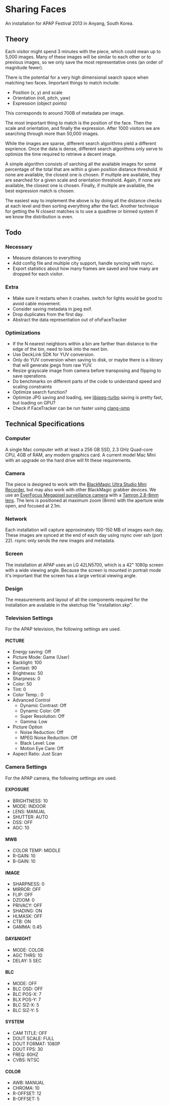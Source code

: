 # Sharing Faces

An installation for APAP Festival 2013 in Anyang, South Korea.

## Theory

Each visitor might spend 3 minutes with the piece, which could mean up to 5,000 images. Many of these images will be similar to each other or to previous images, so we only save the most representative ones (an order of magnitude fewer).

There is the potential for a very high dimensional search space when matching two faces. Important things to match include:

* Position (x, y) and scale
* Orientation (roll, pitch, yaw)
* Expression (object points)

This corresponds to around 700B of metadata per image.

The most important thing to match is the position of the face. Then the scale and orientation, and finally the expression. After 1000 visitors we are searching through more than 50,000 images.

While the images are sparse, different search algorithms yield a different exprience. Once the data is dense, different search algorithms only serve to optimize the time required to retrieve a decent image.

A simple algorithm consists of sarching all the available images for some percentage of the total that are within a given position distance threshold. If none are available, the closest one is chosen. If multiple are available, they are searched for a given scale and orientation threshold. Again, if none are available, the closest one is chosen. Finally, if multiple are available, the best expression match is chosen.

The easiest way to implement the above is by doing all the distance checks at each level and then sorting everything after the fact. Another technique for getting the N closest matches is to use a quadtree or binned system if we know the distribution is even.

## Todo

### Necessary

* Measure distances to everything
* Add config file and multiple city support, handle syncing with rsync.
* Export statistics about how many frames are saved and how many are dropped for each visitor.

### Extra

* Make sure it restarts when it crashes. switch for lights would be good to avoid cable movement.
* Consider saving metadata in jpeg exif.
* Drop duplicates from the first day.
* Abstract the data representation out of ofxFaceTracker

### Optimizations

* If the N nearest neighbors within a bin are farther than distance to the edge of the bin, need to look into the next bin.
* Use DeckLink SDK for YUV conversion.
* Only do YUV conversion when saving to disk, or maybe there is a library that will generate jpegs from raw YUV.
* Resize grayscale image from camera before transposing and flipping to save operations.
* Do benchmarks on different parts of the code to understand speed and scaling constraints
* Optimize search function?
* Optimize JPG saving and loading, see [libjpeg-turbo](http://libjpeg-turbo.virtualgl.org/) saving is pretty fast, but loading on GPU?
* Check if FaceTracker can be run faster using [clang-omp](http://clang-omp.github.io/)

## Technical Specifications

### Computer

A single Mac computer with at least a 256 GB SSD, 2.3 GHz Quad-core CPU, 4GB of RAM, any modern graphics card. A current model Mac Mini with an upgrade on the hard drive will fit these requirements.

### Camera

The piece is designed to work with the [BlackMagic Ultra Studio Mini Recorder](http://www.bhphotovideo.com/c/product/892453-REG/Blackmagic_Design_bdlkulsdzminrec_Ultrastudio_Mini_Recorder.html), but may also work with other BlackMagic grabber devices. We use an [EverFocus Megapixel surveillance camera](http://www.bhphotovideo.com/c/product/887209-REG/EverFocus_eqh5102_MINI_BOX_CAMERA_12VDC_1080P.html) with a [Tamron 2.8-8mm lens](http://www.bhphotovideo.com/c/product/855399-REG/Tamron_M13VM288IR_1_3_2_8_to.html). The lens is positioned at maximum zoom (8mm) with the aperture wide open, and focused at 2.1m.

### Network

Each installation will capture approximately 100-150 MB of images each day. These images are synced at the end of each day using rsync over ssh (port 22). rsync only sends the new images and metadata.

### Screen

The installation at APAP uses an LG 42LN5700, which is a 42" 1080p screen with a wide viewing angle. Because the screen is mounted in portrait mode it's important that the screen has a large vertical viewing angle.

### Design

The measurements and layout of all the components required for the installation are available in the sketchup file "installation.skp".

### Television Settings

For the APAP television, the following settings are used.

#### PICTURE

* Energy saving: Off
* Picture Mode: Game (User)
* Backlight: 100
* Contast: 90
* Brightness: 50
* Sharpness: 0
* Color: 50
* Tint: 0
* Color Temp.: 0
* Advanced Control
	* Dynamic Contrast: Off
	* Dynamic Color: Off
	* Super Resolution: Off
	* Gamma: Low
* Picture Option
	* Noise Reduction: Off
	* MPEG Noise Reduction: Off
	* Black Level: Low
	* Motion Eye Care: Off
* Aspect Ratio: Just Scan

### Camera Settings

For the APAP camera, the following settings are used.

#### EXPOSURE

* BRIGHTNESS: 10
* MODE: INDOOR
* LENS: MANUAL
* SHUTTER: AUTO
* DSS: OFF
* AGC: 10

#### MWB

* COLOR TEMP: MIDDLE
* R-GAIN: 10
* B-GAIN: 10

#### IMAGE

* SHARPNESS: 0
* MIRROR: OFF
* FLIP: OFF
* DZOOM: 0
* PRIVACY: OFF
* SHADING: ON
* HLMASK: OFF
* CTB: ON
* GAMMA: 0.45

#### DAY&NIGHT

* MODE: COLOR
* AGC THRS: 10
* DELAY: 5 SEC

#### BLC

* MODE: OFF
* BLC OSD: OFF
* BLC POS-X: 7
* BLX POS-Y: 7
* BLC SIZ-X: 5
* BLC SIZ-Y: 5

#### SYSTEM

* CAM TITLE: OFF
* DOUT SCALE: FULL
* DOUT FORMAT: 1080P
* DOUT FPS: 30
* FREQ: 60HZ
* CVBS: NTSC

#### COLOR

* AWB: MANUAL
* CHROMA: 10
* R-OFFSET: 12
* B-OFFSET: 5